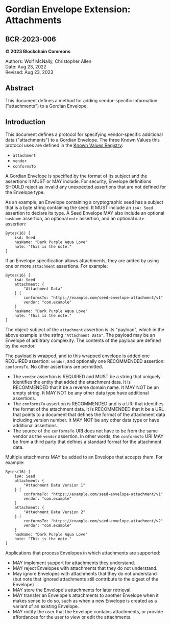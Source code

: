 # Gordian Envelope Extension: Attachments

## BCR-2023-006

**© 2023 Blockchain Commons**

Authors: Wolf McNally, Christopher Allen<br/>
Date: Aug 23, 2022<br/>
Revised: Aug 23, 2023

## Abstract

This document defines a method for adding vendor-specific information ("attachments") to a Gordian Envelope.

## Introduction

This document defines a protocol for specifying vendor-specific additional data ("attachments") to a Gordian Envelope. The three Known Values this protocol uses are defined in the [Known Values Registry](bcr-2023-002-known-value.md#appendix-a-registry):

* `attachment`
* `vendor`
* `conformsTo`

A Gordian Envelope is specified by the format of its subject and the assertions it MUST or MAY include. For security, Envelope definitions SHOULD reject as invalid any unexpected assertions that are not defined for the Envelope type.

As an example, an Envelope containing a cryptographic seed has a subject that is a byte string containing the seed. It MUST include an `isA: Seed` assertion to declare its type. A Seed Envelope MAY also include an optional `hasName` assertion, an optional `note` assertion, and an optional `date` assertion:

```
Bytes(16) [
    isA: Seed
    hasName: "Dark Purple Aqua Love"
    note: "This is the note."
]
```

If an Envelope specification allows attachments, they are added by using one or more `attachment` assertions. For example:

```
Bytes(16) [
    isA: Seed
    attachment: {
        "Attachment Data"
    } [
        conformsTo: "https://example.com/seed-envelope-attachment/v1"
        vendor: "com.example"
    ]
    hasName: "Dark Purple Aqua Love"
    note: "This is the note."
]
```

The object-subject of the `attachment` assertion is its "payload", which in the above example is the string `"Attachment Data"`. The payload may be an Envelope of arbitrary complexity. The contents of the payload are defined by the vendor.

The payload is wrapped, and to this wrapped envelope is added one REQUIRED assertion: `vendor`, and optionally one RECOMMENDED assertion: `conformsTo`. No other assertions are permitted.

* The `vendor` assertion is REQUIRED and MUST be a string that uniquely identifies the entity that added the attachment data. It is RECOMMENDED that it be a reverse domain name. It MAY NOT be an empty string. It MAY NOT be any other data type have additional assertions.
* The `conformsTo` assertion is RECOMMENDED and is a URI that identifies the format of the attachment data. It is RECOMMENDED that it be a URL that points to a document that defines the format of the attachment data including version number. It MAY NOT be any other data type or have additional assertions.
* The source of the `conformsTo` URI does not have to be from the same vendor as the `vendor` assertion. In other words, the `conformsTo` URI MAY be from a third party that defines a standard format for the attachment data.

Multiple attachments MAY be added to an Envelope that accepts them. For example:

```
Bytes(16) [
    isA: Seed
    attachment: {
        "Attachment Data Version 1"
    } [
        conformsTo: "https://example.com/seed-envelope-attachment/v1"
        vendor: "com.example"
    ]
    attachment: {
        "Attachment Data Version 2"
    } [
        conformsTo: "https://example.com/seed-envelope-attachment/v2"
        vendor: "com.example"
    ]
    hasName: "Dark Purple Aqua Love"
    note: "This is the note."
]
```

Applications that process Envelopes in which attachments are supported:

* MAY implement support for attachments they understand.
* MAY reject Envelopes with attachments that they do not understand.
* May ignore Envelopes with attachments that they do not understand (but note that ignored attachments still contribute to the digest of the Envelope)
* MAY store the Envelope's attachments for later retrieval.
* MAY transfer an Envelope's attachments to another Envelope when it makes sense to do so, such as when a new Envelope is created as a variant of an existing Envelope.
* MAY notify the user that the Envelope contains attachments, or provide affordances for the user to view or edit the attachments.
